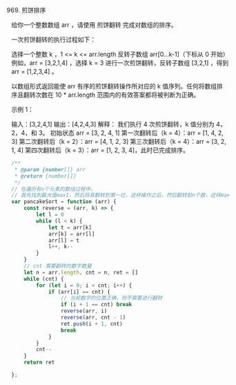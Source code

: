 969. 煎饼排序

给你一个整数数组 arr ，请使用 煎饼翻转 完成对数组的排序。

一次煎饼翻转的执行过程如下：

选择一个整数 k ，1 <= k <= arr.length
反转子数组 arr[0...k-1]（下标从 0 开始）
例如，arr = [3,2,1,4] ，选择 k = 3 进行一次煎饼翻转，反转子数组 [3,2,1] ，得到 arr = [1,2,3,4] 。

以数组形式返回能使 arr 有序的煎饼翻转操作所对应的 k 值序列。任何将数组排序且翻转次数在 10 * arr.length 范围内的有效答案都将被判断为正确。

 

示例 1：

输入：[3,2,4,1]
输出：[4,2,4,3]
解释：
我们执行 4 次煎饼翻转，k 值分别为 4，2，4，和 3。
初始状态 arr = [3, 2, 4, 1]
第一次翻转后（k = 4）：arr = [1, 4, 2, 3]
第二次翻转后（k = 2）：arr = [4, 1, 2, 3]
第三次翻转后（k = 4）：arr = [3, 2, 1, 4]
第四次翻转后（k = 3）：arr = [1, 2, 3, 4]，此时已完成排序。 
```js
/**
 * @param {number[]} arr
 * @return {number[]}
 */
// 在遍历有n个元素的数组过程中，
// 首先找到最大值max1，然后将其翻转到第一位，这样操作之后，然后翻转前n个数，这样max1就到达了最后一位，然后在前n-1个数中继续上述的操作，将次大值max2放到最后一位的前一位。当对于每个元素都这样操作之后，数组就排序完成了，思路类似选择排序
var pancakeSort = function (arr) {
    const reverse = (arr, k) => {
        let l = 0
        while (l < k) {
            let t = arr[k]
            arr[k] = arr[l]
            arr[l] = t
            l++, k--
        }
    }
    // cnt 需要翻转的数字数量
    let n = arr.length, cnt = n, ret = []
    while (cnt) {
        for (let i = 0; i < cnt; i++) {
            if (arr[i] == cnt) {
                // 当前数字的位置正确，则不需要进行翻转
                if (i + 1 == cnt) break
                reverse(arr, i)
                reverse(arr, cnt - 1)
                ret.push(i + 1, cnt)
                break
            }
        }
        cnt--
    }
    return ret

};
